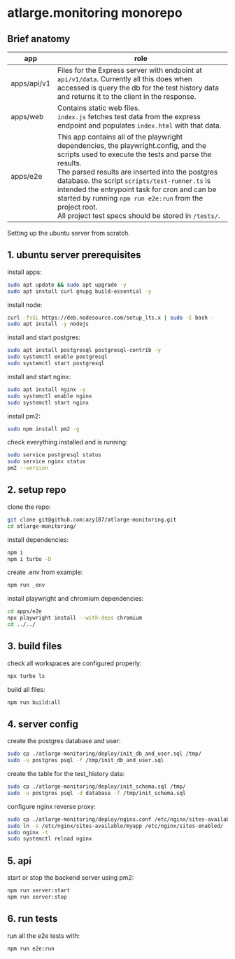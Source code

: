# atlarge.monitoring monorepo

## Brief anatomy

| app | role |
| --- | --- |
| apps/api/v1 | Files for the Express server with endpoint at `api/v1/data`. Currently all this does when accessed is query the db for the test history data and returns it to the client in the response. |
| apps/web    | Contains static web files.<br>`index.js` fetches test data from the express endpoint and populates `index.html` with that data.|
| apps/e2e |  This app contains all of the playwright dependencies, the  playwright.config, and the scripts used to execute the tests and parse the results.<br>The parsed results are inserted into the postgres database. the script `scripts/test-runner.ts` is intended the entrypoint task for cron and can be started by running `npm run e2e:run` from the project root.<br>All project test specs should be stored in `/tests/`. |

Setting up the ubuntu server from scratch.

## 1. ubuntu server prerequisites

install apps:

```sh
sudo apt update && sudo apt upgrade -y
sudo apt install curl gnupg build-essential -y
```

install node:

```sh
curl -fsSL https://deb.nodesource.com/setup_lts.x | sudo -E bash -
sudo apt install -y nodejs
```

install and start postgres:

```sh
sudo apt install postgresql postgresql-contrib -y
sudo systemctl enable postgresql
sudo systemctl start postgresql
```

install and start nginx:

```sh
sudo apt install nginx -y
sudo systemctl enable nginx
sudo systemctl start nginx
```

install pm2:

```sh
sudo npm install pm2 -g
```

check everything installed and is running:

```sh
sudo service postgresql status
sudo service nginx status
pm2 --version
```

## 2. setup repo

clone the repo:

```sh
git clone git@github.com:azy187/atlarge-monitoring.git
cd atlarge-monitoring/
```

install dependencies:

```sh
npm i
npm i turbo -D
```

create .env from example:

```sh
npm run _env
```

install playwright and chromium dependencies:

```sh
cd apps/e2e
npx playwright install --with-deps chromium
cd ../../
```

## 3. build files

check all workspaces are configured properly:

```sh
npx turbo ls
```

build all files:

```sh
npm run build:all
```

## 4. server config

create the postgres database and user:

```sh
sudo cp ./atlarge-monitoring/deploy/init_db_and_user.sql /tmp/
sudo -u postgres psql -f /tmp/init_db_and_user.sql

```

create the table for the test_history data:

```sh
sudo cp ./atlarge-monitoring/deploy/init_schema.sql /tmp/
sudo -u postgres psql -d database -f /tmp/init_schema.sql

```

configure nginx reverse proxy:

```sh
sudo cp ./atlarge-monitoring/deploy/nginx.conf /etc/nginx/sites-available/myapp
sudo ln -s /etc/nginx/sites-available/myapp /etc/nginx/sites-enabled/
sudo nginx -t
sudo systemctl reload nginx
```

## 5. api

start or stop the backend server using pm2:

```sh
npm run server:start
npm run server:stop
```

## 6. run tests
run all the e2e tests with:
```sh
npm run e2e:run
```
